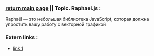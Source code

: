 ### [return main page](../README.md) || Topic. Raphael.js :
Raphaël — это небольшая библиотека JavaScript, которая должна упростить вашу работу с векторной графикой

### Extern links :
* [link 1](#)
